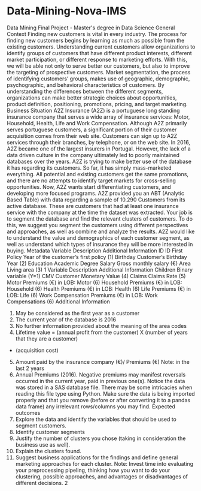 # Data-Mining-Nova-IMS
Data Mining Final Project  - Master's degree in Data Science 
General Context
Finding new customers is vital in every industry. The process for finding new customers begins by
learning as much as possible from the existing customers. Understanding current customers allow
organizations to identify groups of customers that have different product interests, different market
participation, or different response to marketing efforts. With this, we will be able not only to serve
better our customers, but also to improve the targeting of prospective customers.
Market segmentation, the process of identifying customers’ groups, makes use of geographic, demographic, psychographic, and behavioral characteristics of customers. By understanding the differences
between the different segments, organizations can make better strategic choices about opportunities,
product definition, positioning, promotions, pricing, and target marketing.
Business Situation
A2Z Insurance (A2Z) is a portuguese long standing insurance company that serves a wide array of
insurance services: Motor, Household, Health, Life and Work Compensation. Although A2Z primarily
serves portuguese customers, a significant portion of their customer acquisition comes from their web
site. Customers can sign up to A2Z services through their branches, by telephone, or on the web site.
In 2016, A2Z became one of the largest insurers in Portugal. However, the lack of a data driven
culture in the company ultimately led to poorly maintained databases over the years. A2Z is trying to
make better use of the database it has regarding its customers. So far, it has simply mass-marketed
everything. All potential and existing customers get the same promotions, and there are no attempts to
identify target markets for cross-selling opportunities. Now, A2Z wants start differentiating customers,
and developing more focused programs.
A2Z provided you an ABT (Analytic Based Table) with data regarding a sample of 10.290 Customers
from its active database. These are customers that had at least one insurance service with the company
at the time the dataset was extracted. Your job is to segment the database and find the relevant
clusters of customers. To do this, we suggest you segment the customers using different perspectives
and approaches, as well as combine and analyze the results. A2Z would like to understand the value
and demographics of each customer segment, as well as understand which types of insurance they will
be more interested in buying.
Metadata
Variable Description Additional Information
ID ID
First Policy Year of the customer’s first policy (1)
Birthday Customer’s Birthday Year (2)
Education Academic Degree
Salary Gross monthly salary (€)
Area Living area (3)
1
Variable Description Additional Information
Children Binary variable (Y=1)
CMV Customer Monetary Value (4)
Claims Claims Rate (5)
Motor Premiums (€) in LOB: Motor (6)
Household Premiums (€) in LOB: Household (6)
Health Premiums (€) in LOB: Health (6)
Life Premiums (€) in LOB: Life (6)
Work Compensation Premiums (€) in LOB: Work Compensations (6)
Additional Information
1. May be considered as the first year as a customer
2. The current year of the database is 2016
3. No further information provided about the meaning of the area codes
4. Lifetime value = (annual profit from the customer) X (number of years that they are a customer)
- (acquisition cost)
5. Amount paid by the insurance company (€)/ Premiums (€) Note: in the last 2 years
6. Annual Premiums (2016). Negative premiums may manifest reversals occurred in the current
year, paid in previous one(s).
Notice the data was stored in a SAS database file. There may be some intricacies when reading this
file type using Python. Make sure the data is being imported properly and that you remove (before or
after converting it to a pandas data frame) any irrelevant rows/columns you may find.
Expected outcomes
1. Explore the data and identify the variables that should be used to segment customers.
2. Identify customer segments
3. Justify the number of clusters you chose (taking in consideration the business use as well).
4. Explain the clusters found.
5. Suggest business applications for the findings and define general marketing approaches for each
cluster.
Note: Invest time into evaluating your preprocessing pipeling, thinking how you want to do your
clustering, possible approaches, and advantages or disadvantages of different decisions.
2
